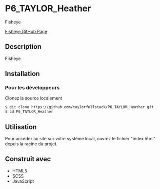 # P6_TAYLOR_Heather

Fisheye

[Fisheye GitHub Page](https://taylorfullstack.github.io/P6_TAYLOR_Heather/)

## Description

Fisheye

## Installation

### Pour les développeurs

Clonez la source localement

```sh
$ git clone https://github.com/taylorfullstack/P6_TAYLOR_Heather.git
$ cd P6_TAYLOR_Heather
```

## Utilisation

Pour accéder au site sur votre système local, ouvrez le fichier "index.html" depuis la racine du projet.

## Construit avec
- HTML5
- SCSS
- JavaScript
